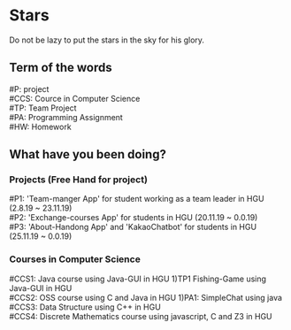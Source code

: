 # Stars
Do not be lazy to put the stars in the sky for his glory.


## Term of the words

#P: project <br>
#CCS: Cource in Computer Science <br>
#TP: Team Project <br>
#PA: Programming Assignment <br>
#HW: Homework <br>


## What have you been doing?

### Projects (Free Hand for project)

#P1: 'Team-manger App' for student working as a team leader in HGU (2.8.19 ~ 23.11.19) <br>
#P2: 'Exchange-courses App' for students in HGU (20.11.19 ~ 0.0.19) <br>
#P3: 'About-Handong App' and 'KakaoChatbot' for students in HGU (25.11.19 ~ 0.0.19) <br>

### Courses in Computer Science

#CCS1: Java course using Java-GUI in HGU
1)TP1 Fishing-Game using Java-GUI in HGU<br>
#CCS2: OSS course using C and Java in HGU
1)PA1: SimpleChat using java<br>
#CCS3: Data Structure using C++ in HGU <br>
#CCS4: Discrete Mathematics course using javascript, C and Z3 in HGU <br>
